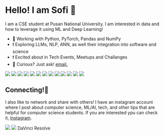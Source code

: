 
# Hello! I am Sofi 👋

<div class="github-introduction">
I am a CSE student at Pusan National University. I am interested in data and how to leverage it using ML and Deep Learning!
  
</div>

- 📌 Working with Python, PyTorch, Pandas and NumPy
- ❗ Exploring LLMs, NLP, ANN, as well their integration into software and science
- ❗ Excited about in Tech Events, Meetups and Challanges
- 💬 Curious? Just ask! <a href="nafikovasofi0@gmail.com">email.</a>

<div class="badges-intro">

<img src="{https://img.shields.io/badge/Python-FFD43B?style=for-the-badge&logo=python&logoColor=blue}" />
<img src="{https://img.shields.io/badge/PyTorch-EE4C2C?style=for-the-badge&logo=pytorch&logoColor=white}" />
<img src="{https://img.shields.io/badge/Numpy-777BB4?style=for-the-badge&logo=numpy&logoColor=white}" />
<img src="{https://img.shields.io/badge/Pandas-2C2D72?style=for-the-badge&logo=pandas&logoColor=white}" />
<img src="{https://img.shields.io/badge/MySQL-005C84?style=for-the-badge&logo=mysql&logoColor=white}" />
<img src="{https://img.shields.io/badge/Jupyter-F37626.svg?&style=for-the-badge&logo=Jupyter&logoColor=white}" />
<img src="{https://img.shields.io/badge/Tableau-E97627?style=for-the-badge&logo=Tableau&logoColor=white}" />
<img src="{https://img.shields.io/badge/Node%20js-339933?style=for-the-badge&logo=nodedotjs&logoColor=white}" />
<img src="{https://img.shields.io/badge/MongoDB-4EA94B?style=for-the-badge&logo=mongodb&logoColor=white}" />
<img src="{https://img.shields.io/badge/C%2B%2B-00599C?style=for-the-badge&logo=c%2B%2B&logoColor=white}" />
<img src="{https://img.shields.io/badge/C-00599C?style=for-the-badge&logo=c&logoColor=white}" />
<img src="{https://img.shields.io/badge/JavaScript-323330?style=for-the-badge&logo=javascript&logoColor=F7DF1E}" />
<img src="{https://img.shields.io/badge/CSS3-1572B6?style=for-the-badge&logo=css3&logoColor=white}" />

</div>

## Connecting!🌟

I also like to network and share with others! I have an instagram account where I post about computer science, ML/AI, tech, and other tips that are helpful for computer science students. If you are interested ypu can check it, <a href="https://www.instagram.com/bomu__so/" target="_blank">Instagram</a>.

<img src="{https://img.shields.io/badge/Figma-F24E1E?style=for-the-badge&logo=figma&logoColor=white}" />
<img src="{https://img.shields.io/badge/Adobe%20Photoshop-31A8FF?style=for-the-badge&logo=Adobe%20Photoshop&logoColor=black}" />
DaVinci Resolve



